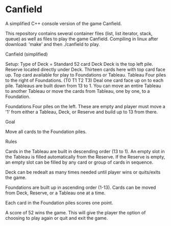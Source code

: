 # Canfield
 A simplified C++ console version of the game Canfield.
 
 This repository contains several container files (list, list iterator, stack, queue) as well as files to play the game Canfield.  Compiling in linux after download: 'make' and then ./canfield to play.    
 
 
 
 Canfield (simplified)
 
Setup:
Type of Deck	= Standard 52 card Deck
Deck is the top left pile.
Reserve	located directly under Deck. Thirteen cards here with top card face up. Top card available for play to Foundations or Tableau.
Tableau	Four piles to the right of Foundations. (T0 T1 T2 T3) Deal one card face up on to each pile. Tableaus are built down from 13 to 1.  You can move an entire Tableau to another Tableau or move the cards from Tableau, one by one, to a Foundation.

Foundations	Four piles on the left. These are empty and player must move a '1' from either a Tableau, Deck, or Reserve and build up to 13 from there.  

Goal

Move all cards to the Foundation piles.

Rules

Cards in the Tableau are built in descending order (13 to 1).  An empty slot in the Tableau is filled automatically from the Reserve. If the Reserve is empty, an empty slot can be filled by any card or group of cards in sequence.

Deck can be redealt as many times needed until player wins or quits/exits the game.

Foundations are built up in ascending order (1-13).  Cards can be moved from Deck, Reserve, or a Tableau one at a time.  

Each card in the Foundation piles scores one point.  

A score of 52 wins the game.  This will give the player the option of choosing to play again or quit and exit the game.
